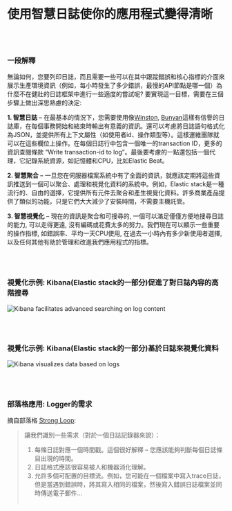 # 使用智慧日誌使你的應用程式變得清晰

<br/><br/>


### 一段解釋

無論如何，您要列印日誌，而且需要一些可以在其中跟蹤錯誤和核心指標的介面來展示生產環境資訊（例如，每小時發生了多少錯誤，最慢的API節點是哪一個）為什麼不在健壯的日誌框架中進行一些適度的嘗試呢? 要實現這一目標，需要在三個步驟上做出深思熟慮的決定:

**1. 智慧日誌** – 在最基本的情況下，您需要使用像[Winston](https://github.com/winstonjs/winston), [Bunyan](https://github.com/trentm/node-bunyan)這樣有信譽的日誌庫，在每個事務開始和結束時輸出有意義的資訊。還可以考慮將日誌語句格式化為JSON，並提供所有上下文屬性（如使用者id、操作類型等）。這樣運維團隊就可以在這些欄位上操作。在每個日誌行中包含一個唯一的transaction ID，更多的資訊查閱條款 “Write transaction-id to log”。最後要考慮的一點還包括一個代理，它記錄系統資源，如記憶體和CPU，比如Elastic Beat。

**2. 智慧聚合** – 一旦您在伺服器檔案系統中有了全面的資訊，就應該定期將這些資訊推送到一個可以聚合、處理和視覺化資料的系統中。例如，Elastic stack是一種流行的、自由的選擇，它提供所有元件去聚合和產生視覺化資料。許多商業產品提供了類似的功能，只是它們大大減少了安裝時間，不需要主機託管。

**3. 智慧視覺化** – 現在的資訊是聚合和可搜尋的, 一個可以滿足僅僅方便地搜尋日誌的能力, 可以走得更遠, 沒有編碼或花費太多的努力。我們現在可以顯示一些重要的操作指標, 如錯誤率、平均一天CPU使用, 在過去一小時內有多少新使用者選擇, 以及任何其他有助於管理和改進我們應用程式的指標。

<br/><br/>


### 視覺化示例: Kibana(Elastic stack的一部分)促進了對日誌內容的高階搜尋
![Kibana facilitates advanced searching on log content](../../assets/images/smartlogging1.png "Kibana facilitates advanced searching on log content")

<br/><br/>

### 視覺化示例: Kibana(Elastic stack的一部分)基於日誌來視覺化資料
![Kibana visualizes data based on logs](../../assets/images/smartlogging2.jpg "Kibana visualizes data based on logs")

<br/><br/>

### 部落格應用: Logger的需求
摘自部落格 [Strong Loop](https://strongloop.com/strongblog/compare-node-js-logging-winston-bunyan/):

> 讓我們識別一些需求（對於一個日誌記錄器來說）：
> 1. 每條日誌對應一個時間戳。這個很好解釋 – 您應該能夠判斷每個日誌條目出現的時間。
> 2. 日誌格式應該很容易被人和機器消化理解。
> 3. 允許多個可配置的目標流。例如，您可能在一個檔案中寫入trace日誌，但是當遇到錯誤時，將其寫入相同的檔案，然後寫入錯誤日誌檔案並同時傳送電子郵件...
 <br/><br/>
 

 
<br/><br/>
